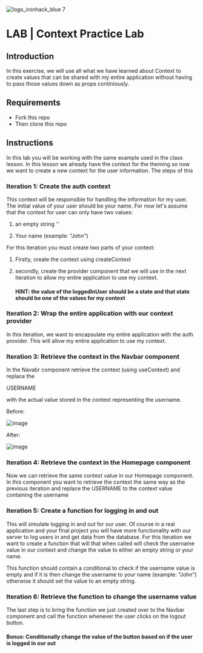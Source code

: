 ![logo_ironhack_blue 7](https://user-images.githubusercontent.com/23629340/40541063-a07a0a8a-601a-11e8-91b5-2f13e4e6b441.png)


# LAB | Context Practice Lab

## Introduction


In this exercise, we will use all what we have learned about Context to create values that can be shared with my entire application without having to pass those values down as props continiously.
## Requirements

- Fork this repo
- Then clone this repo


## Instructions
In this lab you will be working with the same example used in the class lesson. In this lesson we already have the context for the theming so now we want to create a new context for the user information. The steps of this

### Iteration 1: Create the auth context

This context will be responsible for handling the information for my user. The initial value of your user should be your name. For now let's assume that the context for user can only have two values:

1. an empty string ''

2. Your name (example: "John")

For this iteration you must create two parts of your context:
1. Firstly, create the context using createContext
2. secondly, create the provider component that we will use in the next iteration to allow my entire application to use my context.

   #### HINT: the value of the loggedInUser should be a state and that state should be one of the values for my context 


### Iteration 2: Wrap the entire application with our context provider
In this iteration, we want to encapsulate my entire application with the auth provider. This will allow my entire application to use my context.

### Iteration 3: Retrieve the context in the Navbar component

In the Navabr component retrieve the context (using useContext) and replace the <p>USERNAME</p> with the actual value stored in the context representing the username.

Before:

![image](https://github.com/May-Cohort-Code/context-practice-lab/assets/54825038/049fa0da-60ab-428c-8d7f-25d3b0866893)

After:

![image](https://github.com/May-Cohort-Code/context-practice-lab/assets/54825038/59556e90-afc6-4c8c-a54b-7cd2e19f6936)


### Iteration 4: Retrieve the context in the Homepage component

Now we can retrieve the same context value in our Homepage component. In this component you want to retrieve the context the same way as the previous iteration and replace the USERNAME to the context value containing the username

### Iteration 5: Create a function for logging in and out

This will simulate logging in and out for our user. Of course in a real application and your final project you will have more functionality with our server to log users in and get data from the database. For this iteration we want to create a function that will that when called will check the username value in our context and change the value to either an empty string or your name.

This function should contain a conditional to check if the username value is empty and if it is then change the username to your name (example: "John") otherwise it should set the value to an empty string.


### Iteration 6: Retrieve the function to change the username value

The last step is to bring the function we just created over to the Navbar component and call the function whenever the user clicks on the logout button.

#### Bonus: Conditionally change the value of the button based on if the user is logged in our out


